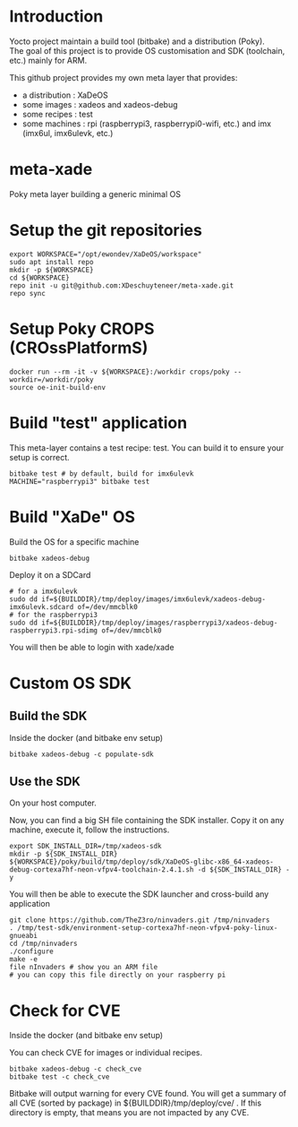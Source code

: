 # Introduction
Yocto project maintain a build tool (bitbake) and a distribution (Poky).<br/>
The goal of this project is to provide OS customisation and SDK (toolchain, etc.) mainly for ARM.<br/>

This github project provides my own meta layer that provides:
* a distribution : XaDeOS
* some images : xadeos and xadeos-debug
* some recipes : test
* some machines : rpi (raspberrypi3, raspberrypi0-wifi, etc.) and imx (imx6ul, imx6ulevk, etc.)

# meta-xade
Poky meta layer building a generic minimal OS

# Setup the git repositories
```
export WORKSPACE="/opt/ewondev/XaDeOS/workspace"
sudo apt install repo
mkdir -p ${WORKSPACE}
cd ${WORKSPACE}
repo init -u git@github.com:XDeschuyteneer/meta-xade.git
repo sync
```

# Setup Poky CROPS (CROssPlatformS)
```
docker run --rm -it -v ${WORKSPACE}:/workdir crops/poky --workdir=/workdir/poky
source oe-init-build-env
```

# Build "test" application

This meta-layer contains a test recipe: test.
You can build it to ensure your setup is correct.

```
bitbake test # by default, build for imx6ulevk
MACHINE="raspberrypi3" bitbake test
```

# Build "XaDe" OS

Build the OS for a specific machine

```
bitbake xadeos-debug
```

Deploy it on a SDCard

```
# for a imx6ulevk
sudo dd if=${BUILDDIR}/tmp/deploy/images/imx6ulevk/xadeos-debug-imx6ulevk.sdcard of=/dev/mmcblk0
# for the raspberrypi3
sudo dd if=${BUILDDIR}/tmp/deploy/images/raspberrypi3/xadeos-debug-raspberrypi3.rpi-sdimg of=/dev/mmcblk0
```

You will then be able to login with xade/xade

# Custom OS SDK

## Build the SDK

Inside the docker (and bitbake env setup)

```
bitbake xadeos-debug -c populate-sdk
```

## Use the SDK

On your host computer.

Now, you can find a big SH file containing the SDK installer.
Copy it on any machine, execute it, follow the instructions.
```
export SDK_INSTALL_DIR=/tmp/xadeos-sdk
mkdir -p ${SDK_INSTALL_DIR}
${WORKSPACE}/poky/build/tmp/deploy/sdk/XaDeOS-glibc-x86_64-xadeos-debug-cortexa7hf-neon-vfpv4-toolchain-2.4.1.sh -d ${SDK_INSTALL_DIR} -y
```

You will then be able to execute the SDK launcher and cross-build any application

```
git clone https://github.com/TheZ3ro/ninvaders.git /tmp/ninvaders
. /tmp/test-sdk/environment-setup-cortexa7hf-neon-vfpv4-poky-linux-gnueabi
cd /tmp/ninvaders
./configure
make -e
file nInvaders # show you an ARM file
# you can copy this file directly on your raspberry pi
```

# Check for CVE

Inside the docker (and bitbake env setup)

You can check CVE for images or individual recipes.

```
bitbake xadeos-debug -c check_cve
bitbake test -c check_cve
```

Bitbake will output warning for every CVE found.
You will get a summary of all CVE (sorted by package) in ${BUILDDIR}/tmp/deploy/cve/ .
If this directory is empty, that means you are not impacted by any CVE.